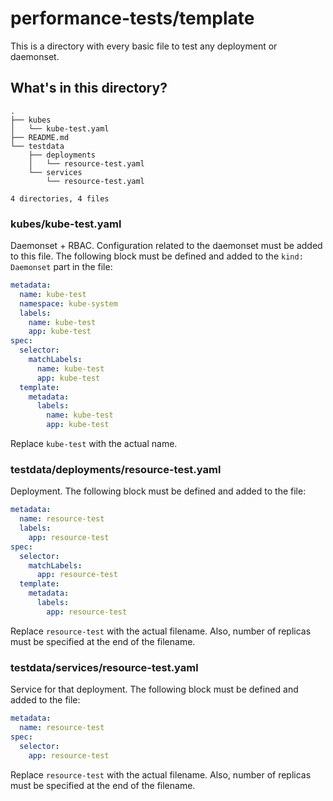 # performance-tests/template

This is a directory with every basic file to test any deployment or daemonset.

## What's in this directory?

```
.
├── kubes
│   └── kube-test.yaml
├── README.md
└── testdata
    ├── deployments
    │   └── resource-test.yaml
    └── services
        └── resource-test.yaml

4 directories, 4 files
```

### **kubes/kube-test.yaml**

Daemonset + RBAC. Configuration related to the daemonset must be added to this file. The following block must be defined and added to the `kind: Daemonset` part in the file:

```yaml
metadata:
  name: kube-test
  namespace: kube-system
  labels:
    name: kube-test
    app: kube-test
spec:
  selector:
    matchLabels:
      name: kube-test
      app: kube-test
  template:
    metadata:
      labels:
        name: kube-test
        app: kube-test
```

Replace `kube-test` with the actual name.

### **testdata/deployments/resource-test.yaml**

Deployment. The following block must be defined and added to the file:

```yaml
metadata:
  name: resource-test
  labels:
    app: resource-test
spec:
  selector:
    matchLabels:
      app: resource-test
  template:
    metadata:
      labels:
        app: resource-test
```

Replace `resource-test` with the actual filename. Also, number of replicas must be specified at the end of the filename.

### **testdata/services/resource-test.yaml**

Service for that deployment. The following block must be defined and added to the file:

```yaml
metadata:
  name: resource-test
spec:
  selector:
    app: resource-test
```

Replace `resource-test` with the actual filename. Also, number of replicas must be specified at the end of the filename.
